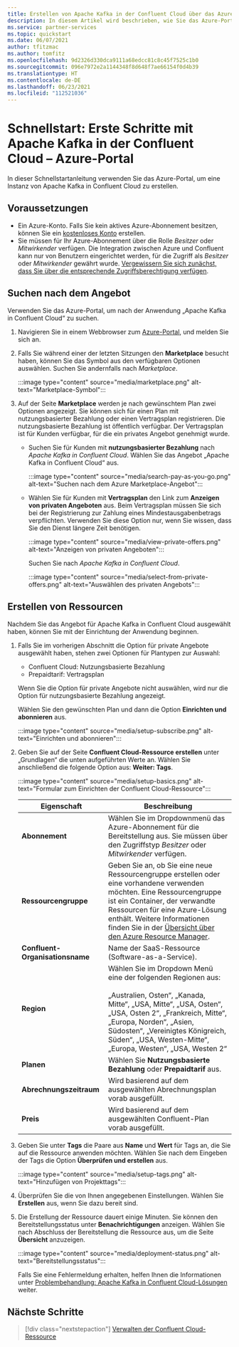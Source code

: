 ```yaml
---
title: Erstellen von Apache Kafka in der Confluent Cloud über das Azure-Portal – Eine Azure-Partnerlösungen
description: In diesem Artikel wird beschrieben, wie Sie das Azure-Portal verwenden, um eine Instanz von Apache Kafka in Confluent Cloud zu erstellen.
ms.service: partner-services
ms.topic: quickstart
ms.date: 06/07/2021
author: tfitzmac
ms.author: tomfitz
ms.openlocfilehash: 9d2326d330dca9111a68edcc81c8c45f7525c1b0
ms.sourcegitcommit: 096e7972e2a1144348f8d648f7ae66154f0d4b39
ms.translationtype: HT
ms.contentlocale: de-DE
ms.lasthandoff: 06/23/2021
ms.locfileid: "112521036"
---
```

# <a name="quickstart-get-started-with-apache-kafka-for-confluent-cloud---azure-portal"></a>Schnellstart: Erste Schritte mit Apache Kafka in der Confluent Cloud – Azure-Portal

In dieser Schnellstartanleitung verwenden Sie das Azure-Portal, um eine Instanz von Apache Kafka in Confluent Cloud zu erstellen.

## <a name="prerequisites"></a>Voraussetzungen

- Ein Azure-Konto. Falls Sie kein aktives Azure-Abonnement besitzen, können Sie ein [kostenloses Konto](https://azure.microsoft.com/free/) erstellen.
- Sie müssen für Ihr Azure-Abonnement über die Rolle _Besitzer_ oder _Mitwirkender_ verfügen. Die Integration zwischen Azure und Confluent kann nur von Benutzern eingerichtet werden, für die Zugriff als _Besitzer_ oder _Mitwirkender_ gewährt wurde. [Vergewissern Sie sich zunächst, dass Sie über die entsprechende Zugriffsberechtigung verfügen](../../role-based-access-control/check-access.md).

## <a name="find-offer"></a>Suchen nach dem Angebot

Verwenden Sie das Azure-Portal, um nach der Anwendung „Apache Kafka in Confluent Cloud“ zu suchen.

1. Navigieren Sie in einem Webbrowser zum [Azure-Portal](https://portal.azure.com/), und melden Sie sich an.

1. Falls Sie während einer der letzten Sitzungen den **Marketplace** besucht haben, können Sie das Symbol aus den verfügbaren Optionen auswählen. Suchen Sie andernfalls nach _Marketplace_.

    :::image type="content" source="media/marketplace.png" alt-text="Marketplace-Symbol":::

1. Auf der Seite **Marketplace** werden je nach gewünschtem Plan zwei Optionen angezeigt. Sie können sich für einen Plan mit nutzungsbasierter Bezahlung oder einen Vertragsplan registrieren. Die nutzungsbasierte Bezahlung ist öffentlich verfügbar. Der Vertragsplan ist für Kunden verfügbar, für die ein privates Angebot genehmigt wurde.

   - Suchen Sie für Kunden mit **nutzungsbasierter Bezahlung** nach _Apache Kafka in Confluent Cloud_. Wählen Sie das Angebot „Apache Kafka in Confluent Cloud“ aus.

     :::image type="content" source="media/search-pay-as-you-go.png" alt-text="Suchen nach dem Azure Marketplace-Angebot":::

   - Wählen Sie für Kunden mit **Vertragsplan** den Link zum **Anzeigen von privaten Angeboten** aus. Beim Vertragsplan müssen Sie sich bei der Registrierung zur Zahlung eines Mindestausgabenbetrags verpflichten. Verwenden Sie diese Option nur, wenn Sie wissen, dass Sie den Dienst längere Zeit benötigen.

     :::image type="content" source="media/view-private-offers.png" alt-text="Anzeigen von privaten Angeboten":::

     Suchen Sie nach _Apache Kafka in Confluent Cloud_.

     :::image type="content" source="media/select-from-private-offers.png" alt-text="Auswählen des privaten Angebots":::

## <a name="create-resource"></a>Erstellen von Ressourcen

Nachdem Sie das Angebot für Apache Kafka in Confluent Cloud ausgewählt haben, können Sie mit der Einrichtung der Anwendung beginnen.

1. Falls Sie im vorherigen Abschnitt die Option für private Angebote ausgewählt haben, stehen zwei Optionen für Plantypen zur Auswahl:

    - Confluent Cloud: Nutzungsbasierte Bezahlung
    - Prepaidtarif: Vertragsplan

   Wenn Sie die Option für private Angebote nicht auswählen, wird nur die Option für nutzungsbasierte Bezahlung angezeigt.

   Wählen Sie den gewünschten Plan und dann die Option **Einrichten und abonnieren** aus.

    :::image type="content" source="media/setup-subscribe.png" alt-text="Einrichten und abonnieren":::

1. Geben Sie auf der Seite **Confluent Cloud-Ressource erstellen** unter „Grundlagen“ die unten aufgeführten Werte an. Wählen Sie anschließend die folgende Option aus: **Weiter: Tags**.

    :::image type="content" source="media/setup-basics.png" alt-text="Formular zum Einrichten der Confluent Cloud-Ressource":::

    | Eigenschaft | Beschreibung |
    | ---- | ---- |
    | **Abonnement** | Wählen Sie im Dropdownmenü das Azure-Abonnement für die Bereitstellung aus. Sie müssen über den Zugriffstyp _Besitzer_ oder _Mitwirkender_ verfügen. |
    | **Ressourcengruppe** | Geben Sie an, ob Sie eine neue Ressourcengruppe erstellen oder eine vorhandene verwenden möchten. Eine Ressourcengruppe ist ein Container, der verwandte Ressourcen für eine Azure-Lösung enthält. Weitere Informationen finden Sie in der [Übersicht über den Azure Resource Manager](../../azure-resource-manager/management/overview.md). |
    | **Confluent-Organisationsname** | Name der SaaS-Ressource (Software-as-a-Service). |
    | **Region** | Wählen Sie im Dropdown Menü eine der folgenden Regionen aus: <br/><br/> „Australien, Osten“, „Kanada, Mitte“, „USA, Mitte“, „USA, Osten“, „USA, Osten 2“, „Frankreich, Mitte“, „Europa, Norden“, „Asien, Südosten“, „Vereinigtes Königreich, Süden“, „USA, Westen-Mitte“, „Europa, Westen“, „USA, Westen 2“ |
    | **Planen** | Wählen Sie **Nutzungsbasierte Bezahlung** oder **Prepaidtarif** aus. |
    | **Abrechnungszeitraum** | Wird basierend auf dem ausgewählten Abrechnungsplan vorab ausgefüllt. |
    | **Preis** | Wird basierend auf dem ausgewählten Confluent-Plan vorab ausgefüllt. |

1. Geben Sie unter **Tags** die Paare aus **Name** und **Wert** für Tags an, die Sie auf die Ressource anwenden möchten. Wählen Sie nach dem Eingeben der Tags die Option **Überprüfen und erstellen** aus.

    :::image type="content" source="media/setup-tags.png" alt-text="Hinzufügen von Projekttags":::

1. Überprüfen Sie die von Ihnen angegebenen Einstellungen. Wählen Sie **Erstellen** aus, wenn Sie dazu bereit sind.

1. Die Erstellung der Ressource dauert einige Minuten. Sie können den Bereitstellungsstatus unter **Benachrichtigungen** anzeigen. Wählen Sie nach Abschluss der Bereitstellung die Ressource aus, um die Seite **Übersicht** anzuzeigen.

    :::image type="content" source="media/deployment-status.png" alt-text="Bereitstellungsstatus":::

   Falls Sie eine Fehlermeldung erhalten, helfen Ihnen die Informationen unter [Problembehandlung: Apache Kafka in Confluent Cloud-Lösungen](troubleshoot.md) weiter.

## <a name="next-steps"></a>Nächste Schritte

> [!div class="nextstepaction"]
> [Verwalten der Confluent Cloud-Ressource](manage.md)
